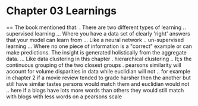 # Chapter 03 Learnings
==
The book mentioned that: 
. There are two different types of learning
.. supervised learning
... Where you have a data set of clearly 'right' answers that your model can learn from
... Like a neural network
.. un-supervised learning
... Where no one piece of information is a "correct" example or can make predictions. The insight is generated holistically from the aggregate data. 
... Like data clustering in this chapter
. hierarchical clustering
.. It;s the continuous grouping of the two closest groups
. pearsons similarity will account for volume disparities in data while euclidian will not
.. for example in chapter 2 if a movie review tended to grade harsher then the another but still have similar tastes persons would match them and euclidian would not
.. here if a blogs have lots more words than others they would still match with blogs with less words on a pearsons scale
